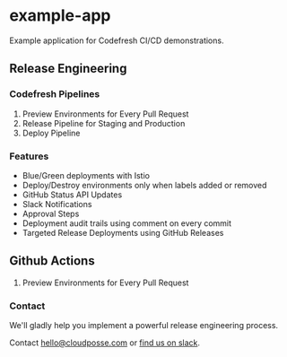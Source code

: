 # example-app


Example application for Codefresh CI/CD demonstrations.

## Release Engineering

### Codefresh Pipelines 

1. Preview Environments for Every Pull Request
2. Release Pipeline for Staging and Production
3. Deploy Pipeline

### Features

* Blue/Green deployments with Istio
* Deploy/Destroy environments only when labels added or removed
* GitHub Status API Updates
* Slack Notifications
* Approval Steps
* Deployment audit trails using comment on every commit
* Targeted Release Deployments using GitHub Releases

## Github Actions

1. Preview Environments for Every Pull Request


### Contact

We'll gladly help you implement a powerful release engineering process.

Contact <hello@cloudposse.com> or [find us on slack](https://slack.sweetops.com).
